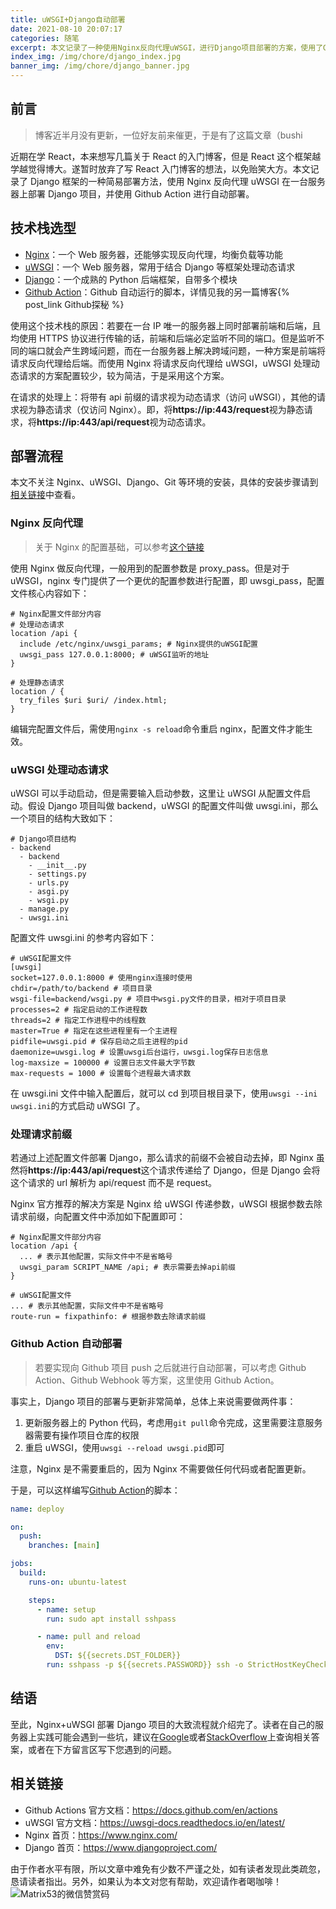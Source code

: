```yaml
---
title: uWSGI+Django自动部署
date: 2021-08-10 20:07:17
categories: 随笔
excerpt: 本文记录了一种使用Nginx反向代理uWSGI，进行Django项目部署的方案，使用了Github Action实现了项目的自动部署。
index_img: /img/chore/django_index.jpg
banner_img: /img/chore/django_banner.jpg
---
```


## 前言

> 博客近半月没有更新，一位好友前来催更，于是有了这篇文章（bushi

近期在学 React，本来想写几篇关于 React 的入门博客，但是 React 这个框架越学越觉得博大。遂暂时放弃了写 React 入门博客的想法，以免贻笑大方。本文记录了 Django 框架的一种简易部署方法，使用 Nginx 反向代理 uWSGI 在一台服务器上部署 Django 项目，并使用 Github Action 进行自动部署。

## 技术栈选型

- [Nginx](https://www.nginx.com/)：一个 Web 服务器，还能够实现反向代理，均衡负载等功能
- [uWSGI](https://uwsgi-docs.readthedocs.io/en/latest/)：一个 Web 服务器，常用于结合 Django 等框架处理动态请求
- [Django](https://www.djangoproject.com/)：一个成熟的 Python 后端框架，自带多个模块
- [Github Action](https://docs.github.com/en/actions)：Github 自动运行的脚本，详情见我的另一篇博客{% post_link Github探秘 %}

使用这个技术栈的原因：若要在一台 IP 唯一的服务器上同时部署前端和后端，且均使用 HTTPS 协议进行传输的话，前端和后端必定监听不同的端口。但是监听不同的端口就会产生跨域问题，而在一台服务器上解决跨域问题，一种方案是前端将请求反向代理给后端。而使用 Nginx 将请求反向代理给 uWSGI，uWSGI 处理动态请求的方案配置较少，较为简洁，于是采用这个方案。

在请求的处理上：将带有 api 前缀的请求视为动态请求（访问 uWSGI），其他的请求视为静态请求（仅访问 Nginx）。即，将**https://ip:443/request**视为静态请求，将**https://ip:443/api/request**视为动态请求。

## 部署流程

本文不关注 Nginx、uWSGI、Django、Git 等环境的安装，具体的安装步骤请到[相关链接](#相关链接)中查看。

### Nginx 反向代理

> 关于 Nginx 的配置基础，可以参考[这个链接](https://www.runoob.com/w3cnote/nginx-setup-intro.html)

使用 Nginx 做反向代理，一般用到的配置参数是 proxy_pass。但是对于 uWSGI，nginx 专门提供了一个更优的配置参数进行配置，即 uwsgi_pass，配置文件核心内容如下：

```plain
# Nginx配置文件部分内容
# 处理动态请求
location /api {
  include /etc/nginx/uwsgi_params; # Nginx提供的uWSGI配置
  uwsgi_pass 127.0.0.1:8000; # uWSGI监听的地址
}

# 处理静态请求
location / {
  try_files $uri $uri/ /index.html;
}
```

编辑完配置文件后，需使用`nginx -s reload`命令重启 nginx，配置文件才能生效。

### uWSGI 处理动态请求

uWSGI 可以手动启动，但是需要输入启动参数，这里让 uWSGI 从配置文件启动。假设 Django 项目叫做 backend，uWSGI 的配置文件叫做 uwsgi.ini，那么一个项目的结构大致如下：

```plain
# Django项目结构
- backend
  - backend
    - __init__.py
    - settings.py
    - urls.py
    - asgi.py
    - wsgi.py
  - manage.py
  - uwsgi.ini
```

配置文件 uwsgi.ini 的参考内容如下：

```plain
# uWSGI配置文件
[uwsgi]
socket=127.0.0.1:8000 # 使用nginx连接时使用
chdir=/path/to/backend # 项目目录
wsgi-file=backend/wsgi.py # 项目中wsgi.py文件的目录，相对于项目目录
processes=2 # 指定启动的工作进程数
threads=2 # 指定工作进程中的线程数
master=True # 指定在这些进程里有一个主进程
pidfile=uwsgi.pid # 保存启动之后主进程的pid
daemonize=uwsgi.log # 设置uwsgi后台运行，uwsgi.log保存日志信息
log-maxsize = 100000 # 设置日志文件最大字节数
max-requests = 1000 # 设置每个进程最大请求数
```

在 uwsgi.ini 文件中输入配置后，就可以 cd 到项目根目录下，使用`uwsgi --ini uwsgi.ini`的方式启动 uWSGI 了。

### 处理请求前缀

若通过上述配置文件部署 Django，那么请求的前缀不会被自动去掉，即 Nginx 虽然将**https://ip:443/api/request**这个请求传递给了 Django，但是 Django 会将这个请求的 url 解析为 api/request 而不是 request。

Nginx 官方推荐的解决方案是 Nginx 给 uWSGI 传递参数，uWSGI 根据参数去除请求前缀，向配置文件中添加如下配置即可：

```plain
# Nginx配置文件部分内容
location /api {
  ... # 表示其他配置，实际文件中不是省略号
  uwsgi_param SCRIPT_NAME /api; # 表示需要去掉api前缀
}
```

```plain
# uWSGI配置文件
... # 表示其他配置，实际文件中不是省略号
route-run = fixpathinfo: # 根据参数去除请求前缀
```

### Github Action 自动部署

> 若要实现向 Github 项目 push 之后就进行自动部署，可以考虑 Github Action、Github Webhook 等方案，这里使用 Github Action。

事实上，Django 项目的部署与更新非常简单，总体上来说需要做两件事：

1. 更新服务器上的 Python 代码，考虑用`git pull`命令完成，这里需要注意服务器需要有操作项目仓库的权限
2. 重启 uWSGI，使用`uwsgi --reload uwsgi.pid`即可

注意，Nginx 是不需要重启的，因为 Nginx 不需要做任何代码或者配置更新。

于是，可以这样编写[Github Action](https://docs.github.com/en/actions)的脚本：

```yml
name: deploy

on:
  push:
    branches: [main]

jobs:
  build:
    runs-on: ubuntu-latest

    steps:
      - name: setup
        run: sudo apt install sshpass

      - name: pull and reload
        env:
          DST: ${{secrets.DST_FOLDER}}
        run: sshpass -p ${{secrets.PASSWORD}} ssh -o StrictHostKeyChecking=no ${{secrets.USER}}@${{secrets.IP}} "cd ${DST}; git pull; uwsgi --reload uwsgi.pid"
```

## 结语

至此，Nginx+uWSGI 部署 Django 项目的大致流程就介绍完了。读者在自己的服务器上实践可能会遇到一些坑，建议在[Google](https://www.google.com.hk/)或者[StackOverflow](https://stackoverflow.com/)上查询相关答案，或者在下方留言区写下您遇到的问题。

## 相关链接

- Github Actions 官方文档：https://docs.github.com/en/actions
- uWSGI 官方文档：https://uwsgi-docs.readthedocs.io/en/latest/
- Nginx 首页：https://www.nginx.com/
- Django 首页：https://www.djangoproject.com/

由于作者水平有限，所以文章中难免有少数不严谨之处，如有读者发现此类疏忽，恳请读者指出。另外，如果认为本文对您有帮助，欢迎请作者喝咖啡！![Matrix53的微信赞赏码](/img/global/wxQRcode_pay.png)
